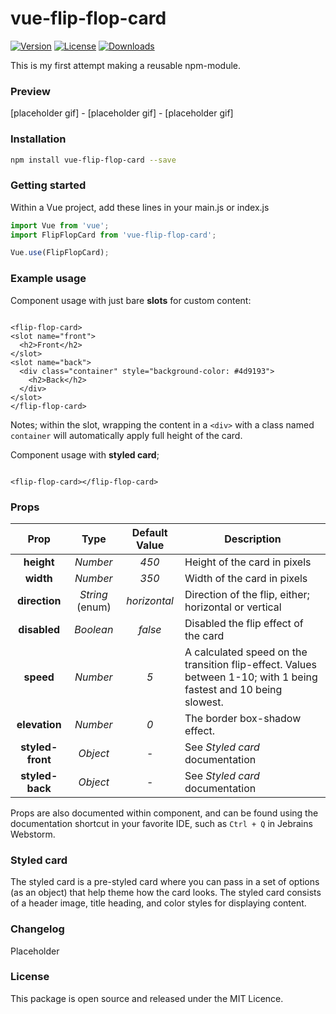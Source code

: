 # vue-flip-flop-card

<p>
  <a href="https://www.npmjs.com/package/vue-flip-flop-card"><img src="https://img.shields.io/npm/v/vue-flip-flop-card.svg" alt="Version"></a>
  <a href="https://www.npmjs.com/package/vue-flip-flop-card"><img src="https://img.shields.io/npm/l/vue-flip-flop-card.svg" alt="License"></a>
  <a href="https://www.npmjs.com/package/vue-flip-flop-card"><img src="https://img.shields.io/npm/dt/vue-flip-flop-card.svg" alt="Downloads"></a>
</p>

This is my first attempt making a reusable npm-module.

### Preview

[placeholder gif] - [placeholder gif] - [placeholder gif]

### Installation

```bash
npm install vue-flip-flop-card --save
```

### Getting started

Within a Vue project, add these lines in your main.js or index.js

```js
import Vue from 'vue';
import FlipFlopCard from 'vue-flip-flop-card';

Vue.use(FlipFlopCard);
```

### Example usage

Component usage with just bare **slots** for custom content:

```vue

<flip-flop-card>
<slot name="front">
  <h2>Front</h2>
</slot>
<slot name="back">
  <div class="container" style="background-color: #4d9193">
    <h2>Back</h2>
  </div>
</slot>
</flip-flop-card>
```

Notes; within the slot, wrapping the content in a `<div>` with a class named `container` will automatically apply full
height of the card.

Component usage with **styled card**;

```vue

<flip-flop-card></flip-flop-card>
```

### Props

Prop | Type | Default Value | Description
:---: | :---: | :---: | ---
**height** | *Number* | *450* | Height of the card in pixels
**width** | *Number* | *350* | Width of the card in pixels
**direction** | *String* (enum) | *horizontal* | Direction of the flip, either; horizontal or vertical
**disabled** | *Boolean* | *false* | Disabled the flip effect of the card
**speed** | *Number* | *5* | A calculated speed on the transition flip-effect. Values between 1-10; with 1 being fastest and 10 being slowest.
**elevation** | *Number* | *0* | The border box-shadow effect.
**styled-front** | *Object* | - | See _Styled card_ documentation
**styled-back** | *Object* | - | See _Styled card_ documentation 

Props are also documented within component, and can be found using the documentation shortcut in your favorite IDE, such
as `Ctrl + Q` in Jebrains Webstorm.

### Styled card

The styled card is a pre-styled card where you can pass in a set of options (as an object) that help theme how the card
looks. The styled card consists of a header image, title heading, and color styles for displaying content.

### Changelog

Placeholder

### License

This package is open source and released under the MIT Licence.